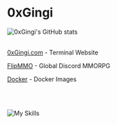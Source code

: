 # 0xGingi
![0xGingi's GitHub stats](https://github-readme-stats.vercel.app/api?username=0xGingi&show_icons=true&bg_color=1e1e2e&text_color=cdd6f4&icon_color=cba6f7&title_color=94e2d5)
<br />
<br />
<p><a href="https://0xgingi.com">0xGingi.com</a>  - Terminal Website</p>
<p><a href="https://flipmmo.com">FlipMMO</a> - Global Discord MMORPG</p>
<p><a href="https://hub.docker.com/repositories/0xgingi">Docker</a> - Docker Images</p>

<br /> <br />

![My Skills](https://skillicons.dev/icons?i=linux,bash,neovim,vscode,nginx,docker,cloudflare,python,nodejs,cmake,electron,bots,discord)
